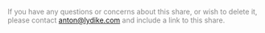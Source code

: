 <span style="color: #888">If you have any questions or concerns about this share, or wish to delete it, please contact [anton@lydike.com](mailto:anton@lydike.com) and include a link to this share.</span>
